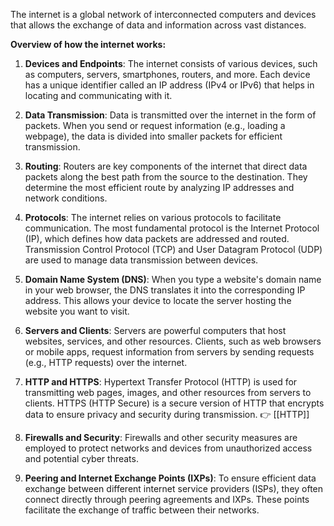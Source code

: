 The internet is a global network of interconnected computers and devices that allows the exchange of data and information across vast distances.

**Overview of how the internet works:**

1. **Devices and Endpoints**: The internet consists of various devices, such as computers, servers, smartphones, routers, and more. Each device has a unique identifier called an IP address (IPv4 or IPv6) that helps in locating and communicating with it.
    
2. **Data Transmission**: Data is transmitted over the internet in the form of packets. When you send or request information (e.g., loading a webpage), the data is divided into smaller packets for efficient transmission.
    
3. **Routing**: Routers are key components of the internet that direct data packets along the best path from the source to the destination. They determine the most efficient route by analyzing IP addresses and network conditions.
    
4. **Protocols**: The internet relies on various protocols to facilitate communication. The most fundamental protocol is the Internet Protocol (IP), which defines how data packets are addressed and routed. Transmission Control Protocol (TCP) and User Datagram Protocol (UDP) are used to manage data transmission between devices.
    
5. **Domain Name System (DNS)**: When you type a website's domain name in your web browser, the DNS translates it into the corresponding IP address. This allows your device to locate the server hosting the website you want to visit.
    
6. **Servers and Clients**: Servers are powerful computers that host websites, services, and other resources. Clients, such as web browsers or mobile apps, request information from servers by sending requests (e.g., HTTP requests) over the internet.
    
7. **HTTP and HTTPS**: Hypertext Transfer Protocol (HTTP) is used for transmitting web pages, images, and other resources from servers to clients. HTTPS (HTTP Secure) is a secure version of HTTP that encrypts data to ensure privacy and security during transmission. 👉 [[HTTP]]
    
8. **Firewalls and Security**: Firewalls and other security measures are employed to protect networks and devices from unauthorized access and potential cyber threats.
    
9. **Peering and Internet Exchange Points (IXPs)**: To ensure efficient data exchange between different internet service providers (ISPs), they often connect directly through peering agreements and IXPs. These points facilitate the exchange of traffic between their networks.

